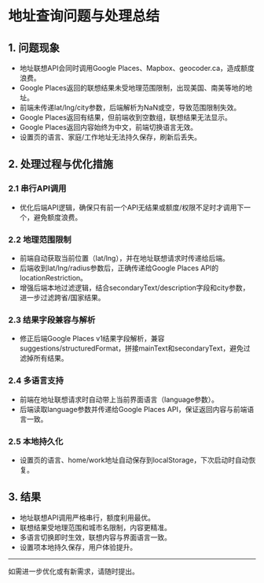 # 地址查询问题与处理总结

## 1. 问题现象
- 地址联想API会同时调用Google Places、Mapbox、geocoder.ca，造成额度浪费。
- Google Places返回的联想结果未受地理范围限制，出现美国、南美等地的地址。
- 前端未传递lat/lng/city参数，后端解析为NaN或空，导致范围限制失效。
- Google Places返回有结果，但前端收到空数组，联想结果无法显示。
- Google Places返回内容始终为中文，前端切换语言无效。
- 设置页的语言、家庭/工作地址无法持久保存，刷新后丢失。

## 2. 处理过程与优化措施

### 2.1 串行API调用
- 优化后端API逻辑，确保只有前一个API无结果或额度/权限不足时才调用下一个，避免额度浪费。

### 2.2 地理范围限制
- 前端自动获取当前位置（lat/lng），并在地址联想请求时传递给后端。
- 后端收到lat/lng/radius参数后，正确传递给Google Places API的locationRestriction。
- 增强后端本地过滤逻辑，结合secondaryText/description字段和city参数，进一步过滤跨省/国家结果。

### 2.3 结果字段兼容与解析
- 修正后端Google Places v1结果字段解析，兼容suggestions/structuredFormat，拼接mainText和secondaryText，避免过滤掉所有结果。

### 2.4 多语言支持
- 前端在地址联想请求时自动带上当前界面语言（language参数）。
- 后端读取language参数并传递给Google Places API，保证返回内容与前端语言一致。

### 2.5 本地持久化
- 设置页的语言、home/work地址自动保存到localStorage，下次启动时自动恢复。

## 3. 结果
- 地址联想API调用严格串行，额度利用最优。
- 联想结果受地理范围和城市名限制，内容更精准。
- 多语言切换即时生效，联想内容与界面语言一致。
- 设置项本地持久保存，用户体验提升。

---
如需进一步优化或有新需求，请随时提出。
